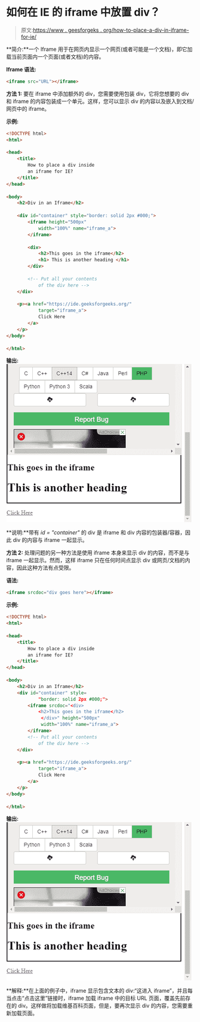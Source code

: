 # 如何在 IE 的 iframe 中放置 div？

> 原文:[https://www . geesforgeks . org/how-to-place-a-div-in-iframe-for-ie/](https://www.geeksforgeeks.org/how-to-place-a-div-inside-an-iframe-for-ie/)

**简介:**一个 Iframe 用于在网页内显示一个网页(或者可能是一个文档)，即它加载当前页面内一个页面(或者文档)的内容。

**Iframe 语法:**

```html
<iframe src="URL"></iframe>

```

**方法 1:** 要在 iframe 中添加额外的 div，您需要使用包装 div，它将您想要的 div 和 iframe 的内容包装成一个单元。这样，您可以显示 div 的内容以及嵌入到文档/网页中的 iframe。

**示例:**

```html
<!DOCTYPE html>
<html>

<head>
    <title>
        How to place a div inside
        an iframe for IE?
    </title>
</head>

<body>
    <h2>Div in an Iframe</h2>

    <div id="container" style="border: solid 2px #000;">
        <iframe height="500px" 
            width="100%" name="iframe_a">
        </iframe>

        <div>
            <h2>This goes in the iframe</h2>
            <h1> This is another heading </h1>
        </div>

        <!-- Put all your contents 
            of the div here -->
    </div>

    <p><a href="https://ide.geeksforgeeks.org/" 
            target="iframe_a">
            Click Here
        </a>
    </p>
</body>

</html>                    
```

**输出:**
![](img/ffe01a03e32a05c9d7bb357b2ba2373a.png)

**说明:**带有 *id = "container"* 的 div 是 iframe 和 div 内容的包装器/容器，因此 div 的内容与 iframe 一起显示。

**方法 2:** 处理问题的另一种方法是使用 iframe 本身来显示 div 的内容，而不是与 iframe 一起显示。然而，这样 iframe 只在任何时间点显示 div 或网页/文档的内容，因此这种方法有点受限。

**语法:**

```html
<iframe srcdoc="div goes here"></iframe>

```

**示例:**

```html
<!DOCTYPE html>
<html>

<head>
    <title>
        How to place a div inside
        an iframe for IE?
    </title>
</head>

<body>
    <h2>Div in an Iframe</h2>
    <div id="container" style=
            "border: solid 2px #000;">
        <iframe srcdoc="<div>
            <h2>This goes in the iframe</h2>
             </div>" height="500px" 
             width="100%" name="iframe_a">
        </iframe>
        <!-- Put all your contents 
            of the div here -->
    </div>

    <p><a href="https://ide.geeksforgeeks.org/"
            target="iframe_a">
            Click Here
        </a>
    </p>
</body>

</html>
```

**输出:**
![](img/ffe01a03e32a05c9d7bb357b2ba2373a.png)

**解释:**在上面的例子中，iframe 显示包含文本的 div:“这进入 iframe”，并且每当点击“点击这里”链接时，iframe 加载 iframe 中的目标 URL 页面，覆盖先前存在的 div。这样做将加载维基百科页面，但是，要再次显示 div 的内容，您需要重新加载页面。